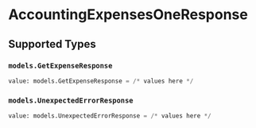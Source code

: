 # AccountingExpensesOneResponse


## Supported Types

### `models.GetExpenseResponse`

```python
value: models.GetExpenseResponse = /* values here */
```

### `models.UnexpectedErrorResponse`

```python
value: models.UnexpectedErrorResponse = /* values here */
```

